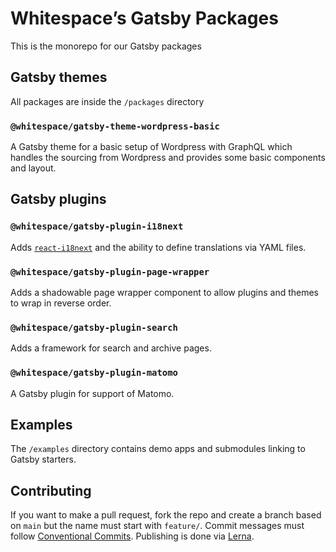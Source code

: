 # Whitespace’s Gatsby Packages

This is the monorepo for our Gatsby packages

## Gatsby themes

All packages are inside the `/packages` directory

### `@whitespace/gatsby-theme-wordpress-basic`

A Gatsby theme for a basic setup of Wordpress with GraphQL which handles the
sourcing from Wordpress and provides some basic components and layout.

## Gatsby plugins

### `@whitespace/gatsby-plugin-i18next`

Adds [`react-i18next`](https://react.i18next.com/) and the ability to define
translations via YAML files.

### `@whitespace/gatsby-plugin-page-wrapper`

Adds a shadowable page wrapper component to allow plugins and themes to wrap in
reverse order.

### `@whitespace/gatsby-plugin-search`

Adds a framework for search and archive pages.

### `@whitespace/gatsby-plugin-matomo`

A Gatsby plugin for support of Matomo.

## Examples

The `/examples` directory contains demo apps and submodules linking to Gatsby
starters.

## Contributing

If you want to make a pull request, fork the repo and create a branch based on
`main` but the name must start with `feature/`. Commit messages must follow
[Conventional Commits](https://www.conventionalcommits.org/). Publishing is done
via [Lerna](https://lerna.js.org/).

